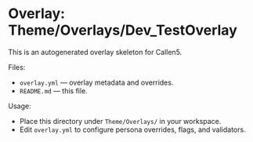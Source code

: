 # Overlay: Theme/Overlays/Dev_TestOverlay

This is an autogenerated overlay skeleton for Callen5.

Files:
- `overlay.yml` — overlay metadata and overrides.
- `README.md` — this file.

Usage:
- Place this directory under `Theme/Overlays/` in your workspace.
- Edit `overlay.yml` to configure persona overrides, flags, and validators.

